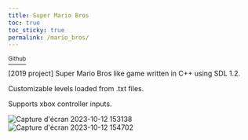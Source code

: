 ```yaml
---
title: Super Mario Bros
toc: true
toc_sticky: true
permalink: /mario_bros/
---
```


<a href="https://github.com/StokastX/Super-Mario-Bros" class=""> <sup><i class="fa-brands fa-github"></i> Github</sup></a>

[2019 project] Super Mario Bros like game written in C++ using SDL 1.2.

Customizable levels loaded from .txt files.

Supports xbox controller inputs.

![Capture d'écran 2023-10-12 153138](https://github.com/Patoche692/Super-Mario-Bros/assets/54531293/21e5ef4c-3325-4a54-b333-866bcc87fb9e)
![Capture d'écran 2023-10-12 154702](https://github.com/Patoche692/Super-Mario-Bros/assets/54531293/9cb21284-ce1e-40d0-9ee6-9cdb7d1c21e2)

